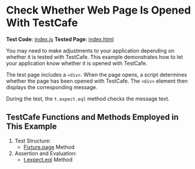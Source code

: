 # Check Whether Web Page Is Opened With TestCafe

**Test Code**: [index.js](index.js)
**Tested Page**: [index.html](index.html)

You may need to make adjustments to your application depending on whether it is tested with TestCafe. This example demonstrates how to let your application know whether it is opened with TestCafe.

The test page includes a `<div>`. When the page opens, a script determines whether the page has been opened with TestCafe. The `<div>` element then displays the corresponding message.

During the test, the `t.expect.eql` method checks the message text.

## TestCafe Functions and Methods Employed in This Example

1. Test Structure:
   - [Fixture.page](https://devexpress.github.io/testcafe/documentation/reference/test-api/fixture/page.html) Method
2. Assertion and Evaluation:
   - [t.expect.eql](https://devexpress.github.io/testcafe/documentation/reference/test-api/testcontroller/expect/eql.html) Method
